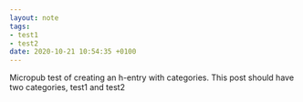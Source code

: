 ```yaml
---
layout: note
tags:
- test1
- test2
date: 2020-10-21 10:54:35 +0100
---
```


Micropub test of creating an h-entry with categories. This post should have two categories, test1 and test2
